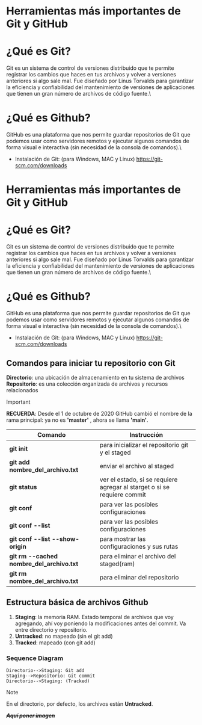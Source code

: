 # Herramientas más importantes de Git y GitHub

# ¿Qué es Git?
Git es un sistema de control de versiones distribuido que te permite registrar los cambios que haces en tus archivos y volver a versiones anteriores si algo sale mal. Fue diseñado por Linus Torvalds para garantizar la eficiencia y confiabilidad del mantenimiento de versiones de aplicaciones que tienen un gran número de archivos de código fuente.\

# ¿Qué es Github?
GitHub es una plataforma que nos permite guardar repositorios de Git que podemos usar como servidores remotos y ejecutar algunos comandos de forma visual e interactiva (sin necesidad de la consola de comandos).\

- Instalación de Git: (para Windows, MAC y Linux)
https://git-scm.com/downloads

# Herramientas más importantes de Git y GitHub

# ¿Qué es Git?
Git es un sistema de control de versiones distribuido que te permite registrar los cambios que haces en tus archivos y volver a versiones anteriores si algo sale mal. Fue diseñado por Linus Torvalds para garantizar la eficiencia y confiabilidad del mantenimiento de versiones de aplicaciones que tienen un gran número de archivos de código fuente.\

# ¿Qué es Github?
GitHub es una plataforma que nos permite guardar repositorios de Git que podemos usar como servidores remotos y ejecutar algunos comandos de forma visual e interactiva (sin necesidad de la consola de comandos).\

- Instalación de Git: (para Windows, MAC y Linux)
https://git-scm.com/downloads

## Comandos para iniciar tu repositorio con Git
**Directorio**: una ubicación de almacenamiento en tu sistema de archivos \
**Repositorio**: es una colección organizada de archivos y recursos relacionados

>[!IMPORTANT]
> **RECUERDA**: Desde el 1 de octubre de 2020 GitHub cambió el nombre de la rama principal: ya no es **'master'** , ahora se llama **'main'**.

| Comando  | Instrucción  |
| ------------ | ------------ |
|  **git init** | para inicializar el repositorio git y el staged   |
| **git add nombre_del_archivo.txt**  | enviar el archivo al staged  |
| **git status**  | ver el estado, si se requiere agregar al starget o si se requiere commit  |
|  **git conf** | para ver las posibles configuraciones  |
|  **git conf --list** | para ver las posibles configuraciones  |
| **git conf --list --show-origin**  | para mostrar las configuraciones y sus rutas  |
| **git rm --cached nombre_del_archivo.txt**  | para eliminar el archivo del staged(ram)  |
| **git rm nombre_del_archivo.txt**  | para eliminar del repositorio |


## Estructura básica de archivos Github
1. **Staging**: la memoria RAM. Estado temporal de archivos que voy agregando, ahí voy poniendo la modificaciones antes del commit. Va entre directorio y repositorio.
2. **Untracked**: no mapeado (sin el git add)
3. **Tracked**: mapeado (con git add)

### Sequence Diagram
                    
```seq
Directorio-->Staging: Git add 
Staging-->Repositorio: Git commit 
Directorio-->Staging: (Tracked) 
```
>[!NOTE]
>En el directorio, por defecto, los archivos están **Untracked**.

~~***Aquí poner imagen***~~

